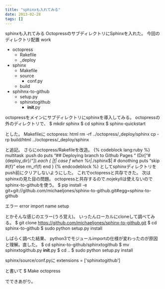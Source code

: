 ```yaml
---
title: "sphinxも入れてみる"
date: 2013-02-28
tags: []
---
```


sphinxも入れてみる
OctopressのサブディレクトリにSphinxを入れた。
今回のディレクトリ配置
work
  + octopress
    + Rakefile
    + _deploy
  + sphinx
    + Makefile
    + source
      + conf.py
    + build
  + sphihnx-to-github
    + setup.py
    + sphinxtogithub
      + __init__.py

octopressをメインにサブディレクトリにsphinxを導入してみる。
octopressの外のディレクトリで、
$ mkdir sphinx
$ cd sphinx
$ sphinx-quickstart

とした。 Makefileに
octopress: html
    rm -rf ../octopress/_deploy/sphinx
    cp -rp build/html ../octopress/_deploy/sphinx

と追記。 さらにoctopress/Rakefileを改造。
{% codeblock lang:ruby %} multitask :push do puts “## Deploying branch
to Github Pages “ (Dir[“#{deploy_dir}/*“]).each { |f| case f when
%r|.*/sphinx\$| # donothing puts “skip #{f}” else rm_rf(f) end } {%
endcodeblock %}
としてsphinxディレクトリをpush前にクリアしないようにした。
これでoctopressと共存できた。
次はsphinxの見た目の問題。
octopressと共存するので.nojekyllは使えないのでsphinx-to-githubを使う。
$ pip install -e git+git://github.com/michaeljones/sphinx-to-github.git#egg=sphinx-to-github

エラー
error import name setup

とかそんな感じのエラー(うろ覚え)。
いったんローカルにcloneして調べてみる。
$ git clone https://github.com/michaeljones/sphinx-to-github.git
$ cd sphinx-to-github
$ sudo python setup.py install

しばらく調べた結果、
python3でモジュールimportの仕様が変わったのが原因と理解。直した。
$ cd sphinx-to-github/sphinxtogithub
$ mv sphinxtogithub.py __init__.py
$ cd ..
$ sudo python setup.py install

sphinx/source/conf.pyに
extensions = ['sphinxtogithub']

と書いて
$ Make octopress

でできあがり。
